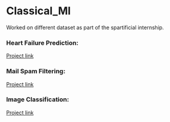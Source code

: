 # Classical_Ml
Worked on different dataset as part of the spartificial internship.

### Heart Failure Prediction:
[Project link](https://github.com/hasan8130/Heart_Failure_Prediction)

### Mail Spam Filtering:
[Project link](https://github.com/hasan8130/Mail_Spam_Filtering)

### Image Classification:
[Project link](https://github.com/hasan8130/Image_Classification_Using_CNN)

